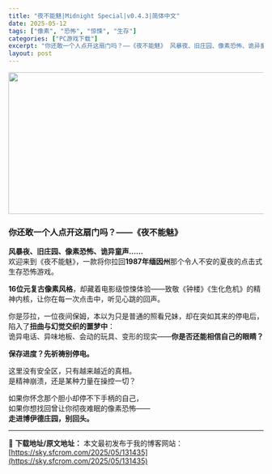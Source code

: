 ```yaml
---
title: "夜不能魅|Midnight Special|v0.4.3|简体中文"
date: 2025-05-12
tags: ["像素", "恐怖", "惊悚", "生存"]
categories: ["PC游戏下载"]
excerpt: "你还敢一个人点开这扇门吗？——《夜不能魅》 风暴夜、旧庄园、像素恐怖、诡异童声……欢迎来到《夜不能魅》，一款将你拉回1987年缅因州那个令人不安的夏夜的点击式生存恐怖游戏。 16位元复古像素风格，却藏着电影级惊悚体验——致敬《钟楼》《生化危机》的精神内核，让你在每一次点击中，听见心跳的回声。 你是莎&hellip;"
layout: post
---
```


<img class="aligncenter size-full wp-image-131436" src="https://sky.sfcrom.com/wp-content/uploads/2025/05/2025051200270653.webp" alt="" width="600" height="280" />
<h3 class="" data-start="62" data-end="87">你还敢一个人点开这扇门吗？——《夜不能魅》</h3>
<p class="" data-start="89" data-end="166"><strong data-start="89" data-end="112">风暴夜、旧庄园、像素恐怖、诡异童声……</strong><br data-start="112" data-end="115" />欢迎来到《夜不能魅》，一款将你拉回<strong data-start="132" data-end="144">1987年缅因州</strong>那个令人不安的夏夜的点击式生存恐怖游戏。</p>
<p class="" data-start="168" data-end="233"><strong data-start="168" data-end="182">16位元复古像素风格</strong>，却藏着电影级惊悚体验——致敬《钟楼》《生化危机》的精神内核，让你在每一次点击中，听见心跳的回声。</p>
<p class="" data-start="235" data-end="333">你是莎拉，一位夜间保姆，本以为只是普通的照看兄妹，却在突如其来的停电后，陷入了<strong data-start="274" data-end="289">扭曲与幻觉交织的噩梦中</strong>：<br data-start="290" data-end="293" />诡异电话、异味地板、会动的玩具、变形的现实——<strong data-start="316" data-end="333">你是否还能相信自己的眼睛？</strong></p>
<p class="" data-start="335" data-end="353"><strong data-start="335" data-end="351">保存进度？先祈祷别停电。</strong></p>
<p class="" data-start="355" data-end="396">这里没有安全区，只有越来越近的真相。<br data-start="373" data-end="376" />是精神崩溃，还是某种力量在操控一切？</p>
<p class="" data-start="398" data-end="459">如果你怀念那个胆小却停不下手柄的自己，<br data-start="417" data-end="420" />如果你想找回曾让你彻夜难眠的像素恐怖——<br data-start="440" data-end="443" /><strong data-start="443" data-end="459">走进博伊德庄园，别回头。</strong></p>

---
📖 **下载地址/原文地址：** 本文最初发布于我的博客网站：[https://sky.sfcrom.com/2025/05/131435](https://sky.sfcrom.com/2025/05/131435)
